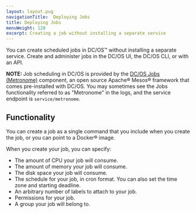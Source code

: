 ```yaml
---
layout: layout.pug
navigationTitle:  Deploying Jobs
title: Deploying Jobs
menuWeight: 120
excerpt: Creating a job without installing a separate service
---
```


You can create scheduled jobs in DC/OS&trade; without installing a separate service. Create and administer jobs in the DC/OS UI, the DC/OS CLI, or with an API.

<p class="message--note"><strong>NOTE: </strong>Job scheduling in DC/OS is provided by the <a href="https://github.com/dcos/metronome">DC/OS Jobs (Metronome)</a> component, an open source Apache&reg; Mesos&reg; framework that comes pre-installed with DC/OS. You may sometimes see the Jobs functionality referred to as "Metronome" in the logs, and the service endpoint is <code>service/metronome</code>.</p>

## Functionality

You can create a job as a single command that you include when you create the job, or you can point to a Docker&reg; image.

When you create your job, you can specify:

* The amount of CPU your job will consume.
* The amount of memory your job will consume.
* The disk space your job will consume.
* The schedule for your job, in cron format. You can also set the time zone and starting deadline.
* An arbitrary number of labels to attach to your job.
* Permissions for your job.
* A group your job will belong to.
